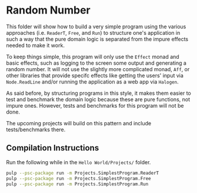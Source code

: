 # Random Number

This folder will show how to build a very simple program using the various approaches (i.e. `ReaderT`, `Free`, and `Run`) to structure one's application in such a way that the pure domain logic is separated from the impure effects needed to make it work.

To keep things simple, this program will only use the `Effect` monad and basic effects, such as logging to the screen some output and generating a random number. It will not use the slightly more complicated monad, `Aff`, or other libraries that provide specifc effects like getting the users' input via `Node.ReadLine` and/or running the application as a web app via `Halogen`.

As said before, by structuring programs in this style, it makes them easier to test and benchmark the domain logic because these are pure functions, not impure ones. However, tests and benchmarks for this program will not be done.

The upcoming projects will build on this pattern and include tests/benchmarks there.

## Compilation Instructions

Run the following while in the `Hello World/Projects/` folder.

```bash
pulp --psc-package run -m Projects.SimplestProgram.ReaderT
pulp --psc-package run -m Projects.SimplestProgram.Free
pulp --psc-package run -m Projects.SimplestProgram.Run
```
